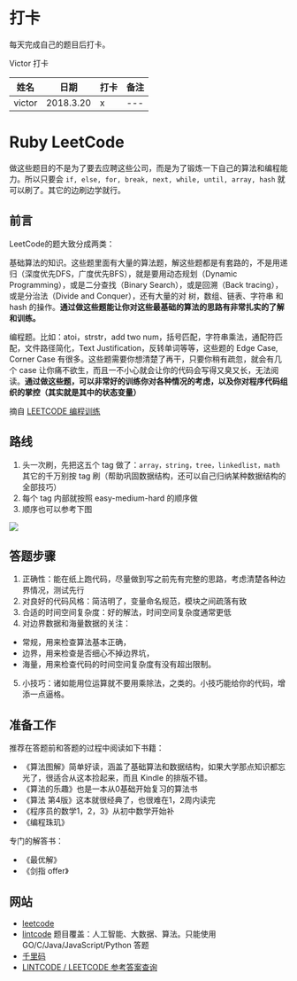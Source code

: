 # 打卡

每天完成自己的题目后打卡。

Victor 打卡

| 姓名 | 日期 | 打卡 | 备注
| --- | --- | --- | --- |
| victor | 2018.3.20 | x | --- |

# Ruby LeetCode

做这些题目的不是为了要去应聘这些公司，而是为了锻炼一下自己的算法和编程能力。所以只要会 `if, else, for, break, next, while, until, array, hash` 就可以刷了。其它的边刷边学就行。

## 前言

LeetCode的题大致分成两类：

基础算法的知识。这些题里面有大量的算法题，解这些题都是有套路的，不是用递归（深度优先DFS，广度优先BFS），就是要用动态规划（Dynamic Programming），或是二分查找（Binary Search），或是回溯（Back tracing），或是分治法（Divide and Conquer），还有大量的对 树，数组、链表、字符串 和 hash 的操作。**通过做这些题能让你对这些最基础的算法的思路有非常扎实的了解和训练。**

编程题。比如：atoi，strstr，add two num，括号匹配，字符串乘法，通配符匹配，文件路径简化，Text Justification，反转单词等等，这些题的 Edge Case, Corner Case 有很多。这些题需要你想清楚了再干，只要你稍有疏忽，就会有几个 case 让你痛不欲生，而且一不小心就会让你的代码会写得又臭又长，无法阅读。**通过做这些题，可以非常好的训练你对各种情况的考虑，以及你对程序代码组织的掌控（其实就是其中的状态变量）**

摘自 [LEETCODE 编程训练](https://coolshell.cn/articles/12052.html)

## 路线

1. 头一次刷，先把这五个 tag 做了：`array，string，tree，linkedlist，math` 其它的千万别按 tag 刷（帮助巩固数据结构，还可以自己归纳某种数据结构的全部技巧）
2. 每个 tag 内部就按照 easy-medium-hard 的顺序做
3. 顺序也可以参考下图

![](https://pic2.zhimg.com/80/0281c7e9d5111554f9efd2b595cd017d_hd.jpg)

## 答题步骤

1. 正确性：能在纸上跑代码，尽量做到写之前先有完整的思路，考虑清楚各种边界情况，测试先行
2. 对良好的代码风格：简洁明了，变量命名规范，模块之间疏落有致
3. 合适的时间空间复杂度：好的解法，时间空间复杂度通常更低
4. 对边界数据和海量数据的关注：
  * 常规，用来检查算法基本正确，
  * 边界，用来检查是否细心不掉边界坑，
  * 海量，用来检查代码的时间空间复杂度有没有超出限制。
5. 小技巧：诸如能用位运算就不要用乘除法，之类的。小技巧能给你的代码，增添一点逼格。

## 准备工作

推荐在答题前和答题的过程中阅读如下书籍：

* 《算法图解》简单好读，涵盖了基础算法和数据结构，如果大学那点知识都忘光了，很适合从这本捡起来，而且 Kindle 的排版不错。
* 《算法的乐趣》也是一本从0基础开始复习的算法书
* 《算法 第4版》这本就很经典了，也很难在1，2周内读完
* 《程序员的数学1，2，3》从初中数学开始补
* 《编程珠玑》

专门的解答书：

* 《最优解》
* 《剑指 offer》

## 网站

* [leetcode](https://leetcode.com/)
* [lintcode](http://www.lintcode.com/) 题目覆盖：人工智能、大数据、算法。只能使用 GO/C/Java/JavaScript/Python 答题
* [千里码](http://www.qlcoder.com/)
* [LINTCODE / LEETCODE 参考答案查询](http://www.jiuzhang.com/solution/)
